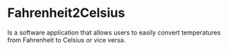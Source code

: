 # Fahrenheit2Celsius
Is a software application that allows users to easily convert temperatures from Fahrenheit to Celsius or vice versa.
